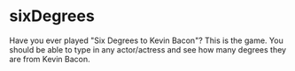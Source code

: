 # sixDegrees
Have you ever played "Six Degrees to Kevin Bacon"? This is the game. You should be able to type in any actor/actress and see how many degrees they are from Kevin Bacon.
